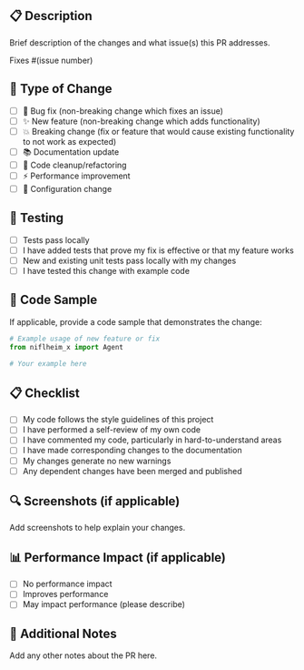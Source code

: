 ## 📋 Description
Brief description of the changes and what issue(s) this PR addresses.

Fixes #(issue number)

## 🔄 Type of Change
- [ ] 🐛 Bug fix (non-breaking change which fixes an issue)
- [ ] ✨ New feature (non-breaking change which adds functionality)  
- [ ] 💥 Breaking change (fix or feature that would cause existing functionality to not work as expected)
- [ ] 📚 Documentation update
- [ ] 🧹 Code cleanup/refactoring
- [ ] ⚡ Performance improvement
- [ ] 🔧 Configuration change

## 🧪 Testing
- [ ] Tests pass locally
- [ ] I have added tests that prove my fix is effective or that my feature works
- [ ] New and existing unit tests pass locally with my changes
- [ ] I have tested this change with example code

## 📝 Code Sample
If applicable, provide a code sample that demonstrates the change:
```python
# Example usage of new feature or fix
from niflheim_x import Agent

# Your example here
```

## 📋 Checklist
- [ ] My code follows the style guidelines of this project
- [ ] I have performed a self-review of my own code
- [ ] I have commented my code, particularly in hard-to-understand areas
- [ ] I have made corresponding changes to the documentation
- [ ] My changes generate no new warnings
- [ ] Any dependent changes have been merged and published

## 🔍 Screenshots (if applicable)
Add screenshots to help explain your changes.

## 📊 Performance Impact (if applicable)
- [ ] No performance impact
- [ ] Improves performance
- [ ] May impact performance (please describe)

## 🤝 Additional Notes
Add any other notes about the PR here.